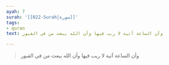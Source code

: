 ```yaml
---
ayah: 7
surah: '[[022-Surah|سورة]]'
tags:
- quran
text: وأن الساعة آتية لا ريب فيها وأن الله يبعث من في القبور

---
```

> وأن الساعة آتية لا ريب فيها وأن الله يبعث من في القبور
